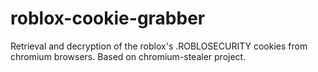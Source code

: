 # roblox-cookie-grabber
Retrieval and decryption of the roblox's .ROBLOSECURITY cookies from chromium browsers. Based on chromium-stealer project.
